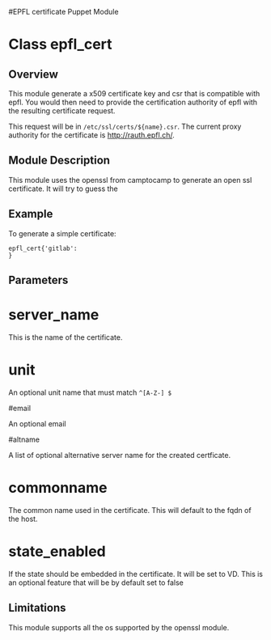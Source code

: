 #EPFL certificate Puppet Module
# Class epfl_cert
## Overview

This module generate a x509 certificate key and csr that is compatible with epfl. You would
then need to provide the certification authority of epfl with the resulting certificate request.

This request will be in `/etc/ssl/certs/${name}.csr`. The current proxy authority for the certificate
is http://rauth.epfl.ch/.

## Module Description

This module uses the openssl from camptocamp to generate an open ssl certificate. It 
will try to guess the 

## Example

To generate a simple certificate:

```puppet
epfl_cert{'gitlab':
}
```


## Parameters

# server_name

This is the name of the certificate.

# unit

An optional unit name that must match `^[A-Z-] $`

#email

An optional email 

#altname

A list of optional alternative server name for the created certficate.

# commonname

The common name used in the certificate. This will default to the fqdn of the host.

# state_enabled

If the state should be embedded in the certificate. It will be set to VD.
This is an optional feature that will be by default set to false

## Limitations

This module supports all the os supported by the openssl module.
